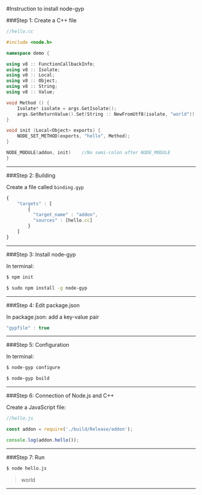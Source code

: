 
#Instruction to install node-gyp

###Step 1: Create a C++ file

```cpp
//hello.cc

#include <node.h>

namespace demo {

using v8 :: FunctionCallbackInfo;
using v8 :: Isolate;
using v8 :: Local;
using v8 :: Object;
using v8 :: String;
using v8 :: Value;

void Method () {
	Isolate* isolate = args.GetIsolate();
	args.GetReturnValue().Set(String :: NewFromUtf8(isolate, "world"));
}

void init (Local<Object> exports) {
	NODE_SET_METHOD(exports, "hello", Method);
}

NODE_MODULE(addon, init)	//No semi-colon after NODE_MODULE
}

```

---

###Step 2: Building

Create a file called `binding.gyp`

```javascript
{
	"targets" : [
		{
		  "target_name" : "addon",
		  "sources" : [hello.cc]		
		}
	]
}


```

---

###Step 3: Install node-gyp

In terminal:

```bash
$ npm init
```

```bash
$ sudo npm install -g node-gyp
```

---

###Step 4: Edit package.json

In package.json: add a key-value pair

```javascript
"gypfile" : true
```

---

###Step 5: Configuration

In terminal:

```bash
$ node-gyp configure
```

```bash
$ node-gyp build
```

---

###Step 6: Connection of Node.js and C++

Create a JavaScript file:

```javascript
//hello.js

const addon = require('./build/Release/addon');

console.log(addon.hello());

```

---

###Step 7: Run

```bash
$ node hello.js 
```
>world

---
